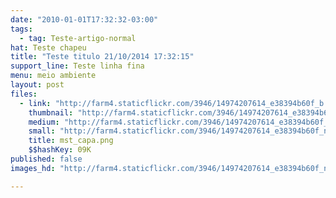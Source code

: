 ```yaml
---
date: "2010-01-01T17:32:32-03:00"
tags:
  - tag: Teste-artigo-normal
hat: Teste chapeu
title: "Teste titulo 21/10/2014 17:32:15"
support_line: Teste linha fina
menu: meio ambiente
layout: post
files:
  - link: "http://farm4.staticflickr.com/3946/14974207614_e38394b60f_b.jpg"
    thumbnail: "http://farm4.staticflickr.com/3946/14974207614_e38394b60f_t.jpg"
    medium: "http://farm4.staticflickr.com/3946/14974207614_e38394b60f_z.jpg"
    small: "http://farm4.staticflickr.com/3946/14974207614_e38394b60f_n.jpg"
    title: mst_capa.png
    $$hashKey: 09K
published: false
images_hd: "http://farm4.staticflickr.com/3946/14974207614_e38394b60f_n.jpg"

---
```

